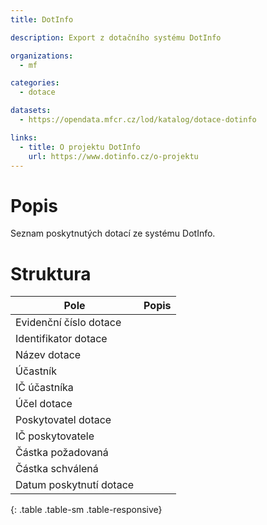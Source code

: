 ```yaml
---
title: DotInfo

description: Export z dotačního systému DotInfo

organizations:
  - mf

categories:
  - dotace

datasets:
  - https://opendata.mfcr.cz/lod/katalog/dotace-dotinfo

links:
  - title: O projektu DotInfo
    url: https://www.dotinfo.cz/o-projektu
---
```


# Popis

Seznam poskytnutých dotací ze systému DotInfo.

# Struktura

| Pole | Popis |
|---------------------------|-----------------------------------------------------------------------------------------------------------------------------------------------------------------------------|
|Evidenční číslo dotace | |
|Identifikator dotace | |
|Název dotace | |
|Účastník | |
|IČ účastníka | |
|Účel dotace  | |
|Poskytovatel dotace | |
|IČ poskytovatele | |
|Částka požadovaná | |
|Částka schválená | |
|Datum poskytnutí dotace | |
{: .table .table-sm .table-responsive}
